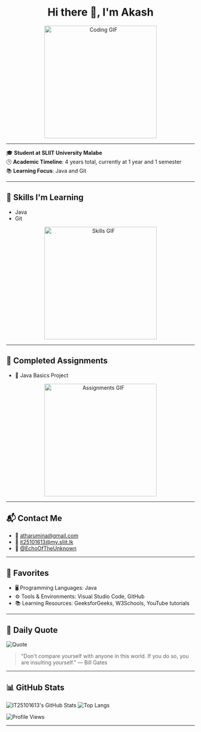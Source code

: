 

<h1 align="center">Hi there 👋, I'm Akash </h1>
<p align="center">
  <img src="https://media.giphy.com/media/qgQUggAC3Pfv687qPC/giphy.gif" width="300" alt="Coding GIF">
</p>

---

🎓 **Student at SLIIT University Malabe**  
🕒 **Academic Timeline**: 4 years total, currently at 1 year and 1 semester  
📚 **Learning Focus**: Java and Git

---

## 🧠 Skills I'm Learning
- Java
- Git

<p align="center">
  <img src="https://media.giphy.com/media/LMcB8XospGZO8UQq87/giphy.gif" width="300" alt="Skills GIF">
</p>

---

## 💼 Completed Assignments
- 📘 Java Basics Project  

<p align="center">
  <img src="https://media.giphy.com/media/3o7aD2saalBwwftBIY/giphy.gif" width="300" alt="Assignments GIF">
</p>

---

## 📬 Contact Me
- 📧 [atharumina@gmail.com](mailto:atharumina@gmail.com)  
- 📧 [it25101613@my.sliit.lk](mailto:it25101613@my.sliit.lk)  
- 💬 [@EchoOfTheUnknown](https://t.me/EchoOfTheUnknown)

---

## 🌟 Favorites
- 🖥️ Programming Languages: Java
- ⚙️ Tools & Environments: Visual Studio Code, GitHub
- 📚 Learning Resources: GeeksforGeeks, W3Schools, YouTube tutorials

---

## 💬 Daily Quote
![Quote](https://quotes-github-readme.vercel.app/api?type=horizontal&theme=dark)

> "Don't compare yourself with anyone in this world. If you do so, you are insulting yourself." — Bill Gates

---

## 📊 GitHub Stats
![IT25101613's GitHub Stats](https://github-readme-stats.vercel.app/api?username=IT25101613&show_icons=true&theme=nord)
![Top Langs](https://github-readme-stats.vercel.app/api/top-langs/?username=IT25101613&layout=compact&theme=nord)

![Profile Views](https://komarev.com/ghpvc/?username=IT25101613&color=blue)

---

